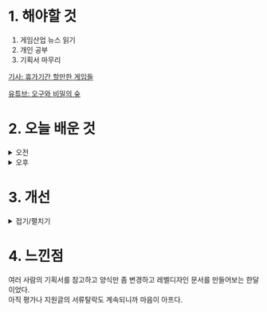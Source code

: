 
# 1. 해야할 것

1. 게임산업 뉴스 읽기 
2. 개인 공부  
3. 기획서 마무리

[기사: 휴가기간 할만한 게임들](https://www.gameinsight.co.kr/news/articleView.html?idxno=32909)

[유튜브: 오구와 비밀의 숲](https://www.youtube.com/watch?v=47haIUW3cwk)

# 2. 오늘 배운 것

<details>
<summary>오전</summary>

## 오늘의 뉴스
### 휴가기간 할만한 게임들
![image](https://github.com/user-attachments/assets/8d65f7ef-b7aa-4a3c-8422-d1159e3938dc)

새로운 시작 게임들이 많이나오고 그 중에서 기대하고 있는 호연이 기다리고 있다.\
게임을 전부 플레이 해보고 싶지만 내가 지원하고자 하는 게임 장르 때문에 선택을 미루고 있다.\
그래도 호연은 내가 하고 싶은 게임이기에 꼭 플레이할 것이다.

## 오구와 비밀의 숲
![image](https://github.com/user-attachments/assets/310da421-1b55-45a2-af83-1fc3175b7978)

인디 게임.\
내가 취업하지 못한다면 내가 게임을 만들어서 돈을 벌면 되는게 아닐까?\
최근에 이렇게 멋진 인디게임들이 만들어지고 출시되는걸 보면서 꿈을 꾸게 된다.

꿈으로 끝나지 않으면 좋겠지만... 나도 내 게임을 만들고 싶다.
</details>


<details>
<summary>오후</summary>

## 기획서 마무리
![image](https://github.com/user-attachments/assets/19e4ba54-1cad-4199-bb6e-ea5d1ed60fdf)

![image](https://github.com/user-attachments/assets/27b205d4-bf34-44e2-9c11-63ab83b38d73)

![image](https://github.com/user-attachments/assets/0ac7d230-6f77-4224-b78b-f74a02d140d8)

</details>




# 3. 개선


<details>
<summary>접기/펼치기</summary>


</details>



# 4. 느낀점
여러 사람의 기획서를 참고하고 양식만 좀 변경하고 레벨디자인 문서를 만들어보는 한달이었다.\
아직 평가나 지원글의 서류탈락도 계속되니까 마음이 아프다.


